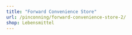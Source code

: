 ```yaml
---
title: "Forward Convenience Store"
url: /pinconning/forward-convenience-store-2/
shop: Lebensmittel
---
```

